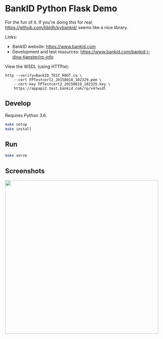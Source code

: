 # BankID Python Flask Demo

For the fun of it. If you're doing this for real, https://github.com/hbldh/pybankid/ seems like a nice library.

Links:

 - BankID website: https://www.bankid.com
 - Development and test resources: https://www.bankid.com/bankid-i-dina-tjanster/rp-info


View the WSDL (using HTTPie):

```
http --verify=BankID_TEST_ROOT.ca \
    --cert FPTestcert2_20150818_102329.pem \
    --cert-key FPTestcert2_20150818_102329.key \
    https://appapi2.test.bankid.com/rp/v4?wsdl
```


## Develop

Requires Python 3.6.

```bash
make setup
make install
```


## Run

```bash
make serve
```


## Screenshots

<img src="https://github.com/tgwizard/bankid-python-flask-demo/blob/master/screenshots/auth_2.png" width="500">
